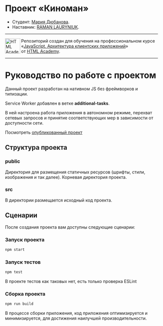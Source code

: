 # Проект «Киноман»

* Студент: [Мария Дюбанова](https://up.htmlacademy.ru/ecmascript/14/user/845299).
* Наставник: [RAMAN LAURYNIUK](https://htmlacademy.ru/profile/id1666565).

---

<a href="https://htmlacademy.ru/intensive/ecmascript"><img align="left" width="50" height="50" title="HTML Academy" src="https://up.htmlacademy.ru/static/img/intensive/ecmascript/logo-for-github.svg"></a>

Репозиторий создан для обучения на профессиональном курсе «[JavaScript. Архитектура клиентских приложений](https://htmlacademy.ru/intensive/ecmascript)» от [HTML Academy](https://htmlacademy.ru).

[check-image]: https://github.com/htmlacademy-ecmascript/845299-cinemaddict-14/workflows/Project%20check/badge.svg?branch=master
[check-url]: https://github.com/htmlacademy-ecmascript/845299-cinemaddict-14/actions

---

# Руководство по работе с проектом

Данный проект разработан на нативном JS без фреймворков и типизации.

Service Worker добавлен в ветке **additional-tasks**.

В ней настроена работа приложения в автономном режиме, перехват сетевых запросов и принятие соответствующих мер в зависимости от доступности сети.

Посмотреть [опубликованный проект](https://myila.github.io/845299-cinemaddict-14/)

## Структура проекта

### public

Директория для размещения статичных ресурсов (шрифты, стили, изображения и так далее). Корневая директория проекта.

### src

В директории размещается исходный код проекта.

## Сценарии

После создания проекта вам доступны следующие сценарии:

### Запуск проекта

```bash
npm start
```

### Запуск тестов

```bash
npm test
```

В проекте тестов как таковых нет, есть только проверка ESLint

### Сборка проекта

```bash
npm run build
```

В процессе сборки приложения, код приложения оптимизируется и минимизируется, для достижения наилучшей производительности.

